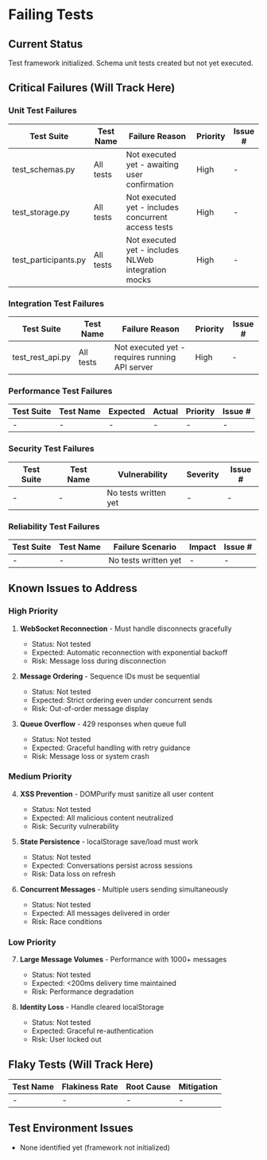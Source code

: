 # Failing Tests

## Current Status
Test framework initialized. Schema unit tests created but not yet executed.

## Critical Failures (Will Track Here)

### Unit Test Failures
| Test Suite | Test Name | Failure Reason | Priority | Issue # |
|------------|-----------|----------------|----------|----------|
| test_schemas.py | All tests | Not executed yet - awaiting user confirmation | High | - |
| test_storage.py | All tests | Not executed yet - includes concurrent access tests | High | - |
| test_participants.py | All tests | Not executed yet - includes NLWeb integration mocks | High | - |

### Integration Test Failures  
| Test Suite | Test Name | Failure Reason | Priority | Issue # |
|------------|-----------|----------------|----------|----------|
| test_rest_api.py | All tests | Not executed yet - requires running API server | High | - |

### Performance Test Failures
| Test Suite | Test Name | Expected | Actual | Priority | Issue # |
|------------|-----------|----------|--------|----------|----------|
| - | - | - | - | - | - |

### Security Test Failures
| Test Suite | Test Name | Vulnerability | Severity | Issue # |
|------------|-----------|---------------|----------|----------|
| - | - | No tests written yet | - | - |

### Reliability Test Failures
| Test Suite | Test Name | Failure Scenario | Impact | Issue # |
|------------|-----------|------------------|---------|----------|
| - | - | No tests written yet | - | - |

## Known Issues to Address

### High Priority
1. **WebSocket Reconnection** - Must handle disconnects gracefully
   - Status: Not tested
   - Expected: Automatic reconnection with exponential backoff
   - Risk: Message loss during disconnection

2. **Message Ordering** - Sequence IDs must be sequential
   - Status: Not tested  
   - Expected: Strict ordering even under concurrent sends
   - Risk: Out-of-order message display

3. **Queue Overflow** - 429 responses when queue full
   - Status: Not tested
   - Expected: Graceful handling with retry guidance
   - Risk: Message loss or system crash

### Medium Priority
4. **XSS Prevention** - DOMPurify must sanitize all user content
   - Status: Not tested
   - Expected: All malicious content neutralized
   - Risk: Security vulnerability

5. **State Persistence** - localStorage save/load must work
   - Status: Not tested
   - Expected: Conversations persist across sessions
   - Risk: Data loss on refresh

6. **Concurrent Messages** - Multiple users sending simultaneously
   - Status: Not tested
   - Expected: All messages delivered in order
   - Risk: Race conditions

### Low Priority  
7. **Large Message Volumes** - Performance with 1000+ messages
   - Status: Not tested
   - Expected: <200ms delivery time maintained
   - Risk: Performance degradation

8. **Identity Loss** - Handle cleared localStorage
   - Status: Not tested
   - Expected: Graceful re-authentication
   - Risk: User locked out

## Flaky Tests (Will Track Here)
| Test Name | Flakiness Rate | Root Cause | Mitigation |
|-----------|----------------|------------|-------------|
| - | - | - | - |

## Test Environment Issues
- None identified yet (framework not initialized)